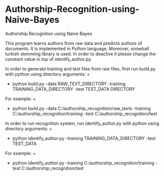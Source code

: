 # Authorship-Recognition-using-Naive-Bayes
Authorship Recognition using Naive Bayes

This program learns authors from raw data and predicts authors of documents. It is implemented in Python language.
Moreover, snowball turkish stemming library is used. In order to deactive it please change the constant value in top of identify_author.py.

In order to generate training and test files from raw files, first run build.py with python using directory arguments:
+
+   python build.py -data RAW_TEXT_DIRECTORY -training TRAINING_DATA_DIRECTORY -test TEST_DATA DIRECTORY

For example:
+
+ python build.py -data C:/authorship_recognition/raw_texts -training C:/authorship_recognition/training -test C:/authorship_recognition/test

In order to run recognition system, run identify_author.py with python using directory arguments:
+
+  python identify_author.py -training TRAINING_DATA_DIRECTORY -test TEST_DATA

For example:
+
+  python identify_author.py -training C:/authorship_recognition/training -test C:/authorship_recognition/test
